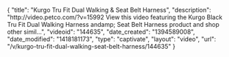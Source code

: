 {
    "title": "Kurgo Tru Fit Dual Walking & Seat Belt Harness",
    "description": "http:\/\/video.petco.com\/?v=15992 View this video featuring the Kurgo Black Tru Fit Dual Walking Harness andamp; Seat Belt Harness product and shop other simil...",
    "videoid": "144635",
    "date_created": "1394589008",
    "date_modified": "1418181173",
    "type": "captivate",
    "layout": "video",
    "url": "\/v\/kurgo-tru-fit-dual-walking-seat-belt-harness\/144635"
}